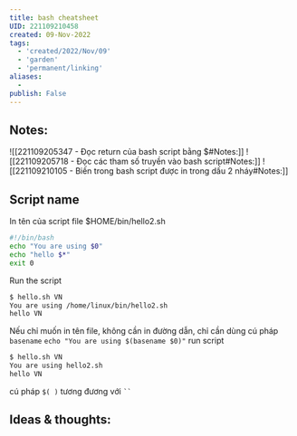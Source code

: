 ```yaml
---
title: bash cheatsheet
UID: 221109210458
created: 09-Nov-2022
tags:
  - 'created/2022/Nov/09'
  - 'garden'
  - 'permanent/linking'
aliases:
  - 
publish: False
---
```

## Notes:
![[221109205347 - Đọc return của bash script bằng $#Notes:]]
![[221109205718 - Đọc các tham số truyền vào bash script#Notes:]]
![[221109210105 - Biến trong bash script được in trong dấu 2 nháy#Notes:]]

## Script name
In tên của script file
$HOME/bin/hello2.sh
```bash
#!/bin/bash
echo "You are using $0"
echo "hello $*"
exit 0
```
Run the script
```bash
$ hello.sh VN
You are using /home/linux/bin/hello2.sh
hello VN
```
Nếu chỉ muốn in tên file, không cần in đường dẫn, chỉ cần dùng cú pháp `basename`
`echo "You are using $(basename $0)"`
run script
```bash
$ hello.sh VN
You are using hello2.sh
hello VN
```

 cú pháp `$( )` tương đương với ` `` `
 
## Ideas & thoughts:


